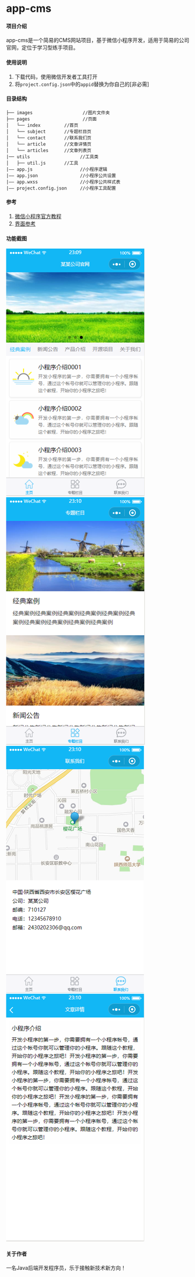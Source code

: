 # app-cms

#### 项目介绍
app-cms是一个简易的CMS网站项目，基于微信小程序开发，适用于简易的公司官网，定位于学习型练手项目。

#### 使用说明

1. 下载代码，使用微信开发者工具打开
2. 将`project.config.json`中的`appid`替换为你自己的[非必需]

#### 目录结构

```
├── images                   //图片文件夹
├── pages                    //页面
│   └── index   	  //首页
│   └── subject		  //专题栏目页
│   └── contact		  //联系我们页
│   └── article		  //文章详情页
│   └── articles	  //文章列表页
|── utils                   //工具类
│   ├── util.js       //工具
|—— app.js                  //小程序逻辑
|—— app.json                //小程序公共设置
|—— app.wxss                //小程序公共样式表
|—— project.config.json     //小程序工具配置
```

#### 参考
1. [微信小程序官方教程](https://developers.weixin.qq.com/miniprogram/dev/quickstart/basic/file.html)
2. [界面参考](https://gitee.com/jeecg/jeewx-app-cms)


#### 功能截图

![](images/readme_img/01.png)
![](images/readme_img/02.png)
![](images/readme_img/03.png)
![](images/readme_img/05.png)

#### 关于作者
一名Java后端开发程序员，乐于接触新技术新方向！
